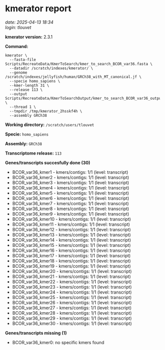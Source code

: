 # kmerator report
*date: 2025-04-13 18:34*  
*login: tlouvet*

**kmerator version:** 2.3.1

**Command:**

```
kmerator \
  --fasta-file Scripts/RecreateData/KmerToSearch/kmer_to_search_BCOR_var36.fasta \
  --datadir /scratch/indexes/kmerator/ \
  --genome /scratch/indexes/jellyfish/human/GRCh38_with_MT_canonical.jf \
  --specie homo_sapiens \
  --kmer-length 31 \
  --release 113 \
  --output Scripts/RecreateData/KmerToSearchOutput/kmer_to_search_BCOR_var36_output \
  --thread 1 \
  --tmpdir /tmp/kmerator_2hsskf4h \
  --assembly GRCh38
```

**Working directory:** `/scratch/users/tlouvet`

**Specie:** `homo_sapiens`

**Assembly:** `GRCh38`

**Transcriptome release:** `113`

**Genes/transcripts succesfully done (30)**

- BCOR_var36_kmer1 - kmers/contigs: 1/1 (level: transcript)
- BCOR_var36_kmer2 - kmers/contigs: 1/1 (level: transcript)
- BCOR_var36_kmer3 - kmers/contigs: 1/1 (level: transcript)
- BCOR_var36_kmer4 - kmers/contigs: 1/1 (level: transcript)
- BCOR_var36_kmer5 - kmers/contigs: 1/1 (level: transcript)
- BCOR_var36_kmer6 - kmers/contigs: 1/1 (level: transcript)
- BCOR_var36_kmer7 - kmers/contigs: 1/1 (level: transcript)
- BCOR_var36_kmer8 - kmers/contigs: 1/1 (level: transcript)
- BCOR_var36_kmer9 - kmers/contigs: 1/1 (level: transcript)
- BCOR_var36_kmer10 - kmers/contigs: 1/1 (level: transcript)
- BCOR_var36_kmer11 - kmers/contigs: 1/1 (level: transcript)
- BCOR_var36_kmer12 - kmers/contigs: 1/1 (level: transcript)
- BCOR_var36_kmer13 - kmers/contigs: 1/1 (level: transcript)
- BCOR_var36_kmer14 - kmers/contigs: 1/1 (level: transcript)
- BCOR_var36_kmer15 - kmers/contigs: 1/1 (level: transcript)
- BCOR_var36_kmer16 - kmers/contigs: 1/1 (level: transcript)
- BCOR_var36_kmer17 - kmers/contigs: 1/1 (level: transcript)
- BCOR_var36_kmer18 - kmers/contigs: 1/1 (level: transcript)
- BCOR_var36_kmer19 - kmers/contigs: 1/1 (level: transcript)
- BCOR_var36_kmer20 - kmers/contigs: 1/1 (level: transcript)
- BCOR_var36_kmer21 - kmers/contigs: 1/1 (level: transcript)
- BCOR_var36_kmer22 - kmers/contigs: 1/1 (level: transcript)
- BCOR_var36_kmer23 - kmers/contigs: 1/1 (level: transcript)
- BCOR_var36_kmer24 - kmers/contigs: 1/1 (level: transcript)
- BCOR_var36_kmer25 - kmers/contigs: 1/1 (level: transcript)
- BCOR_var36_kmer26 - kmers/contigs: 1/1 (level: transcript)
- BCOR_var36_kmer27 - kmers/contigs: 1/1 (level: transcript)
- BCOR_var36_kmer28 - kmers/contigs: 1/1 (level: transcript)
- BCOR_var36_kmer29 - kmers/contigs: 1/1 (level: transcript)
- BCOR_var36_kmer30 - kmers/contigs: 1/1 (level: transcript)


**Genes/transcripts missing (1)**

- BCOR_var36_kmer0: no specific kmers found
